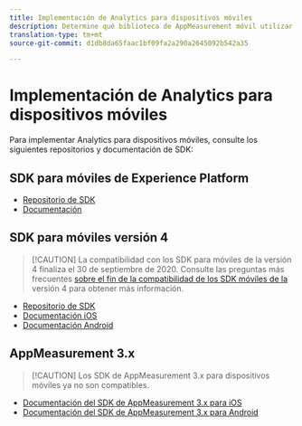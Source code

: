 ```yaml
---
title: Implementación de Analytics para dispositivos móviles
description: Determine qué biblioteca de AppMeasurement móvil utilizar.
translation-type: tm+mt
source-git-commit: d1db8da65faac1bf09fa2a290a2645092b542a35

---
```



# Implementación de Analytics para dispositivos móviles

Para implementar Analytics para dispositivos móviles, consulte los siguientes repositorios y documentación de SDK:

## SDK para móviles de Experience Platform

* [Repositorio de SDK](https://github.com/Adobe-Marketing-Cloud/aep-sdks-documentation/blob/master/resources/frequently-asked-questions/current-sdk-versions.md)
* [Documentación](https://aep-sdks.gitbook.io/docs/)

## SDK para móviles versión 4

> [!CAUTION] La compatibilidad con los SDK para móviles de la versión 4 finaliza el 30 de septiembre de 2020. Consulte las preguntas más frecuentes [sobre el fin de la compatibilidad de los SDK móviles de la](https://aep-sdks.gitbook.io/docs/version-4-sdk-end-of-support-faq) versión 4 para obtener más información.

* [Repositorio de SDK](https://github.com/Adobe-Marketing-Cloud/mobile-services/tree/master/sdks)
* [Documentación iOS](https://docs.adobe.com/content/help/en/mobile-services/ios/overview.html)
* [Documentación Android](https://docs.adobe.com/content/help/en/mobile-services/android/overview.html)

## AppMeasurement 3.x

> [!CAUTION] Los SDK de AppMeasurement 3.x para dispositivos móviles ya no son compatibles.

* [Documentación del SDK de AppMeasurement 3.x para iOS](../../assets/adobe_mobile_ios_3x.pdf)
* [Documentación del SDK de AppMeasurement 3.x para Android](../../assets/android_3x.pdf)
